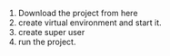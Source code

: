 1. Download the project from here 
2. create virtual environment and start it.
3. create super user
4. run the project.
